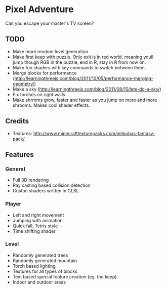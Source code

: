 # Pixel Adventure

Can you escape your master's TV screen?

## TODO

* Make more rendom level generation
* Make first keep with puzzle. Only exit is in red world, meaning youll jump though RGB in the puzzle, end in R, stay in R from now on.
* Make fun shaders with key commands to switch between them.
* Merge blocks for performance (http://learningthreejs.com/blog/2011/10/05/performance-merging-geometry/)
* Make a sky (http://learningthreejs.com/blog/2011/08/15/lets-do-a-sky/)
* Fix torches on right walls
* Make shrroms grow, faster and faster as you jump on more and more shrooms. Makes cool shader effects.

## Credits

* Textures: http://www.minecrafttexturepacks.com/jehkobas-fantasy-pack/

## Features

### General

* Full 3D rendering
* Ray casting based collision detection
* Custon shaders written in GLSL

### Player

* Left and right movement
* Jumping with animation
* Quick fall, Tetris style
* Time shifting shader

### Level

* Randomly generated trees
* Randomly generated mountain
* Torch based lighting
* Textures for all types of blocks
* Text based special feature creation (eg. the keep)
* Indoor and outdoor areas


